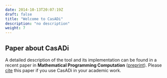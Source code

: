 ```yaml
---
date: 2014-10-13T20:07:19Z
draft: false
title: "Welcome to CasADi"
description: "no description"
weight: 7
---
```


## Paper about CasADi

A detailed description of the tool and its implementation can be found in a recent paper in **Mathematical Programming Computation** ([preprint](http://paper.casadi.org)). Please [cite](publications) this paper if you use CasADi in your academic work.
